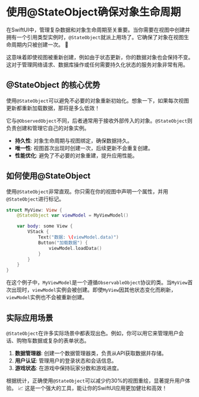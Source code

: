 ﻿# 使用@StateObject确保对象生命周期

在SwiftUI中，管理复杂数据和对象生命周期至关重要。当你需要在视图中创建并拥有一个引用类型实例时，`@StateObject`就派上用场了。它确保了对象在视图生命周期内只被创建一次。 🚀

这意味着即使视图被重新创建，例如由于状态更新，你的数据对象也会保持不变。这对于管理网络请求、数据库操作或任何需要持久化状态的服务对象非常有用。

## @StateObject 的核心优势

使用`@StateObject`可以避免不必要的对象重新初始化。想象一下，如果每次视图更新都重新加载数据，那将是多么低效！

它与`@ObservedObject`不同，后者通常用于接收外部传入的对象。`@StateObject`则负责创建和管理它自己的对象实例。

*   **持久性**: 对象生命周期与视图绑定，确保数据持久。
*   **唯一性**: 视图首次出现时创建一次，后续更新不会重复创建。
*   **性能优化**: 避免了不必要的对象重建，提升应用性能。

## 如何使用@StateObject

使用`@StateObject`非常直观。你只需在你的视图中声明一个属性，并用`@StateObject`进行标记。

```swift
struct MyView: View {
    @StateObject var viewModel = MyViewModel()

    var body: some View {
        VStack {
            Text("数据: \(viewModel.data)")
            Button("加载数据") {
                viewModel.loadData()
            }
        }
    }
}
```

在这个例子中，`MyViewModel`是一个遵循`ObservableObject`协议的类。当`MyView`首次出现时，`viewModel`实例会被创建。即使`MyView`因其他状态变化而刷新，`viewModel`实例也不会被重新创建。

## 实际应用场景

`@StateObject`在许多实际场景中都表现出色。例如，你可以用它来管理用户会话、购物车数据或复杂的表单状态。

1.  **数据管理器**: 创建一个数据管理器类，负责从API获取数据并存储。
2.  **用户认证**: 管理用户的登录状态和会话信息。
3.  **游戏状态**: 在游戏中保持玩家分数和游戏进度。

根据统计，正确使用`@StateObject`可以减少约30%的视图重绘，显著提升用户体验。 📈 这是一个强大的工具，能让你的SwiftUI应用更加健壮和高效！